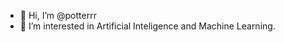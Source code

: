 - 👋 Hi, I’m @potterrr
- 👀 I’m interested in Artificial Inteligence and Machine Learning.

<!---
potterrr/potterrr is a ✨ special ✨ repository because its `README.md` (this file) appears on your GitHub profile.
You can click the Preview link to take a look at your changes.
--->
